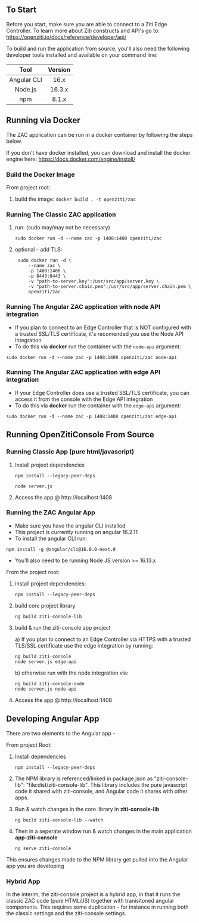   

## To Start
Before you start, make sure you are able to connect to a Ziti Edge Controller. To learn more about Ziti constructs and API's go to: https://openziti.io/docs/reference/developer/api/

To build and run the application from source, you'll also need the following developer tools installed and available on your command line:

| Tool        | Version |
| :---:       | :---:   |
| Angular CLI | 16.x   |
| Node.js     | 16.3.x | 
| npm         | 8.1.x   |


## Running via Docker
The ZAC application can be run in a docker container by following the steps below.

If you don't have docker installed, you can download and install the docker engine here: https://docs.docker.com/engine/install/


### Build the Docker Image
From project root:
1. build the image: `docker build . -t openziti/zac`


### Running The Classic ZAC application
1. run: (sudo may/may not be necessary) 
	```
	sudo docker run -d --name zac -p 1408:1408 openziti/zac
	```

2. optional - add TLS: 
 
        sudo docker run -d \
            --name zac \
            -p 1408:1408 \
            -p 8443:8443 \
            -v "path-to-server.key":/usr/src/app/server.key \
            -v "path-to-server.chain.pem":/usr/src/app/server.chain.pem \
            openziti/zac 

### Running The Angular ZAC application with node API integration
* If you plan to connect to an Edge Controller that is NOT configured with a trusted SSL/TLS certificate, it's recomended you use the Node API integration
* To do this via **docker** run the container with the `node-api` argument:
```
sudo docker run -d --name zac -p 1408:1408 openziti/zac node-api
```

### Running The Angular ZAC application with edge API integration
* If your Edge Controller does use a trusted SSL/TLS certificate, you can access it from the console with the Edge API integration
* To do this via **docker** run the container with the `edge-api` argument:
```
sudo docker run -d --name zac -p 1408:1408 openziti/zac edge-api
```




## Running OpenZitiConsole From Source

### Running Classic App (pure html/javascript)

1) Install project dependencies
	```
	npm install --legacy-peer-deps
	```
	```
	node server.js
	```
 
2) Access the app @ http://localhost:1408


### Running the ZAC Angular App
* Make sure you have the angular CLI installed
* This project is currently running on angular 16.2.11
* To install the angular CLI run:
```
npm install -g @angular/cli@16.0.0-next.0
```

* You'll also need to be running Node JS version >= 16.13.x

From the project root: 

1) install project dependencies:
	```
	npm install --legacy-peer-deps
	```

2) build core project library
	```
	ng build ziti-console-lib
	```

3) build & run the ziti-console app project

	  a) If you plan to connect to an Edge Controller via HTTPS with a trusted TLS/SSL certificate use the edge integration by running:
	  ```
	  ng build ziti-console
	  node server.js edge-api
	  ```

	  b) otherwise run with the node integration via:
	  ```
	  ng build ziti-console-node
	  node server.js node-api
	  ```

4) Access the app @ http://localhost:1408


## Developing Angular App
There are two elements to the Angular app - 

From project Root:

1) Install dependencies
	```
	npm install --legacy-peer-deps
	```
	
2) The NPM library is referenced/linked in package.json as "ziti-console-lib": "file:dist/ziti-console-lib".
   This library includes the pure javascript code it shared with ziti-console, and Angular code it shares with other apps.

3) Run & watch changes in the core library in **ziti-console-lib**
	```
	ng build ziti-console-lib --watch
 	```
 
4) Then in a seperate window run & watch changes in the main application **app-ziti-console**
   	```
	ng serve ziti-console
	```

This ensures changes made to the NPM library get pulled into the Angular app you are developing

### Hybrid App
In the interim, the ziti-console project is a hybrid app, in that it runs the classic ZAC code (pure HTML/JS) together with tranisitoned angular components.
This requires some duplication - for instance in running both the classic settings and the ziti-console settings.



